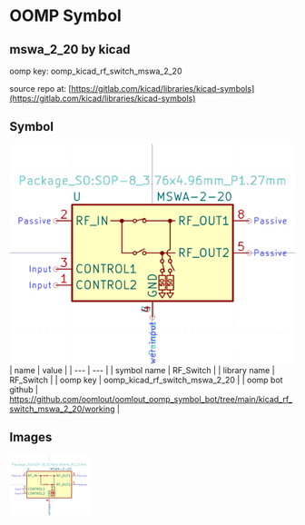 # OOMP Symbol  
## mswa_2_20  by kicad  
  
oomp key: oomp_kicad_rf_switch_mswa_2_20  
  
source repo at: [https://gitlab.com/kicad/libraries/kicad-symbols](https://gitlab.com/kicad/libraries/kicad-symbols)  
## Symbol  
  
[![working.png](working_600.png)](working.png)  
| name | value | 
| --- | --- | 
| symbol name | RF_Switch | 
| library name | RF_Switch | 
| oomp key | oomp_kicad_rf_switch_mswa_2_20 | 
| oomp bot github | https://github.com/oomlout/oomlout_oomp_symbol_bot/tree/main/kicad_rf_switch_mswa_2_20/working | 
## Images  
  
[![working.png](working_140.png)](working.png)  
